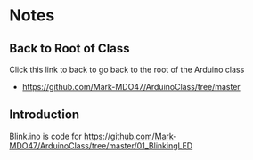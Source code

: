 # Notes

## Back to Root of Class
Click this link to back to go back to the root of the Arduino class
- https://github.com/Mark-MDO47/ArduinoClass/tree/master


## Introduction
Blink.ino is code for https://github.com/Mark-MDO47/ArduinoClass/tree/master/01_BlinkingLED
